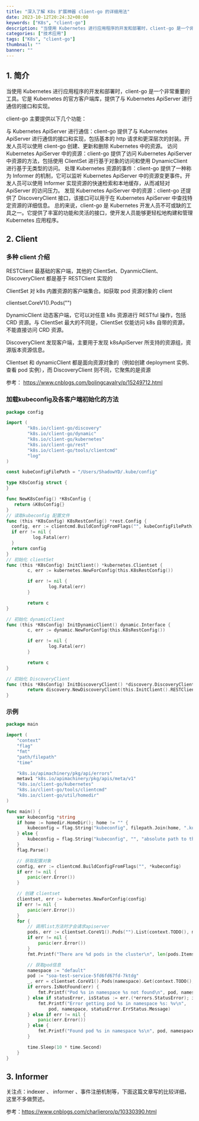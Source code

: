 ```yaml
---
title: "深入了解 K8s 扩展神器 client-go 的详细用法"
date: 2023-10-12T20:24:32+08:00
keywords: ["K8s", "client-go"]
description: "当使用 Kubernetes 进行应用程序的开发和部署时，client-go 是一个非常重要的工具。它是 Kubernetes 的官方客户端库，提供了与 Kubernetes ApiServer 进行通信的接口和实现。"
categories: ["技术应用"]
tags: ["K8s", "client-go"]
thumbnail: ""
banner: ""
---
```


## 1. 简介

当使用 Kubernetes 进行应用程序的开发和部署时，client-go 是一个非常重要的工具。它是 Kubernetes 的官方客户端库，提供了与 Kubernetes ApiServer 进行通信的接口和实现。

client-go 主要提供以下几个功能：

与 Kubernetes ApiServer 进行通信：client-go 提供了与 Kubernetes ApiServer 进行通信的接口和实现，包括基本的 http 请求和更深层次的封装。开发人员可以使用 client-go 创建、更新和删除 Kubernetes 中的资源。
访问 Kubernetes ApiServer 中的资源：client-go 提供了访问 Kubernetes ApiServer 中资源的方法，包括使用 ClientSet 进行基于对象的访问和使用 DynamicClient 进行基于无类型的访问。
处理 Kubernetes 资源的事件：client-go 提供了一种称为 Informer 的机制，它可以监听 Kubernetes ApiServer 中的资源变更事件。开发人员可以使用 Informer 实现资源的快速检索和本地缓存，从而减轻对 ApiServer 的访问压力。
发现 Kubernetes ApiServer 中的资源：client-go 还提供了 DiscoveryClient 接口，该接口可以用于在 Kubernetes ApiServer 中查找特定资源的详细信息。
总的来说，client-go 是 Kubernetes 开发人员不可或缺的工具之一。它提供了丰富的功能和灵活的接口，使开发人员能够更轻松地构建和管理 Kubernetes 应用程序。

## 2. Client

### 多种 client 介绍

RESTClient
最基础的客户端，其他的 ClientSet、DyanmicClient、DiscoveryClient 都是基于 RESTClient 实现的

ClientSet
对 k8s 内置资源的客户端集合。如获取 pod 资源对象的 client

clientset.CoreV1().Pods("")

DynamicClient
动态客户端，它可以对任意 k8s 资源进行 RESTful 操作，包括 CRD 资源。与 ClientSet 最大的不同是，ClientSet 仅能访问 k8s 自带的资源，不能直接访问 CRD 资源。

DiscoveryClient
发现客户端，主要用于发现 k8sApiServer 所支持的资源组，资源版本资源信息。

Clientset 和 dynamicClient 都是面向资源对象的（例如创建 deployment 实例、查看 pod 实例），而 DiscoveryClient 则不同，它聚焦的是资源

参考： https://www.cnblogs.com/bolingcavalry/p/15249712.html

### 加载kubeconfig及各客户端初始化的方法

```go
package config

import (
        "k8s.io/client-go/discovery"
        "k8s.io/client-go/dynamic"
        "k8s.io/client-go/kubernetes"
        "k8s.io/client-go/rest"
        "k8s.io/client-go/tools/clientcmd"
        "log"
)

const kubeConfigFilePath = "/Users/ShadowYD/.kube/config"

type K8sConfig struct {
}

func NewK8sConfig() *K8sConfig {
   return &K8sConfig{}
}
// 读取kubeconfig 配置文件
func (this *K8sConfig) K8sRestConfig() *rest.Config {
  config, err := clientcmd.BuildConfigFromFlags("", kubeConfigFilePath)
  if err != nil {
          log.Fatal(err)
  }
  return config
}
// 初始化 clientSet
func (this *K8sConfig) InitClient() *kubernetes.Clientset {
        c, err := kubernetes.NewForConfig(this.K8sRestConfig())

        if err != nil {
                log.Fatal(err)
        }

        return c
}

// 初始化 dynamicClient
func (this *K8sConfig) InitDynamicClient() dynamic.Interface {
        c, err := dynamic.NewForConfig(this.K8sRestConfig())

        if err != nil {
                log.Fatal(err)
        }

        return c
}

// 初始化 DiscoveryClient
func (this *K8sConfig) InitDiscoveryClient() *discovery.DiscoveryClient {
        return discovery.NewDiscoveryClient(this.InitClient().RESTClient())
}
```

### 示例

```go
package main

import (
    "context"
    "flag"
    "fmt"
    "path/filepath"
    "time"

    "k8s.io/apimachinery/pkg/api/errors"
    metav1 "k8s.io/apimachinery/pkg/apis/meta/v1"
    "k8s.io/client-go/kubernetes"
    "k8s.io/client-go/tools/clientcmd"
    "k8s.io/client-go/util/homedir"
)

func main() {
    var kubeconfig *string
    if home := homedir.HomeDir(); home != "" {
        kubeconfig = flag.String("kubeconfig", filepath.Join(home, ".kube", "config"), "(optional) absolute path to the kubeconfig file")
    } else {
        kubeconfig = flag.String("kubeconfig", "", "absolute path to the kubeconfig file")
    }
    flag.Parse()

    // 获取配置对象
    config, err := clientcmd.BuildConfigFromFlags("", *kubeconfig)
    if err != nil {
        panic(err.Error())
    }

    // 创建 clientset
    clientset, err := kubernetes.NewForConfig(config)
    if err != nil {
        panic(err.Error())
    }
    for {
        // 调用list方法时才会请求apiserver
        pods, err := clientset.CoreV1().Pods("").List(context.TODO(), metav1.ListOptions{})
        if err != nil {
            panic(err.Error())
        }
        fmt.Printf("There are %d pods in the cluster\n", len(pods.Items))

        // 获取pod信息
        namespace := "default"
        pod := "soa-test-service-5fd6fd67fd-7ktdg"
        _, err = clientset.CoreV1().Pods(namespace).Get(context.TODO(), pod, metav1.GetOptions{})
        if errors.IsNotFound(err) {
            fmt.Printf("Pod %s in namespace %s not found\n", pod, namespace)
        } else if statusError, isStatus := err.(*errors.StatusError); isStatus {
            fmt.Printf("Error getting pod %s in namespace %s: %v\n",
                pod, namespace, statusError.ErrStatus.Message)
        } else if err != nil {
            panic(err.Error())
        } else {
            fmt.Printf("Found pod %s in namespace %s\n", pod, namespace)
        }

        time.Sleep(10 * time.Second)
    }
}
```

## 3. Informer

关注点：indexer 、 informer 、事件注册机制等，下面这篇文章写的比较详细，这里不多做赘述。

参考：https://www.cnblogs.com/charlieroro/p/10330390.html
